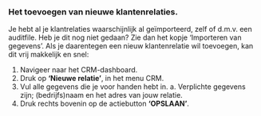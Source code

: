 ### Het toevoegen van nieuwe klantenrelaties.
Je hebt al je klantrelaties waarschijnlijk al geïmporteerd, zelf of d.m.v. een auditfile. Heb je dit nog niet gedaan? 
Zie dan het kopje ‘Importeren van gegevens’. Als je daarentegen een nieuw klantenrelatie wil toevoegen, kan dit vrij makkelijk en snel:
1.	Navigeer naar het CRM-dashboard. 
2.	Druk op **‘Nieuwe relatie’**, in het menu CRM.
3.	Vul alle gegevens die je voor handen hebt in.
a.	Verplichte gegevens zijn; (bedrijfs)naam en het adres van jouw relatie. 
4.	Druk rechts bovenin op de actiebutton **‘OPSLAAN’**.
